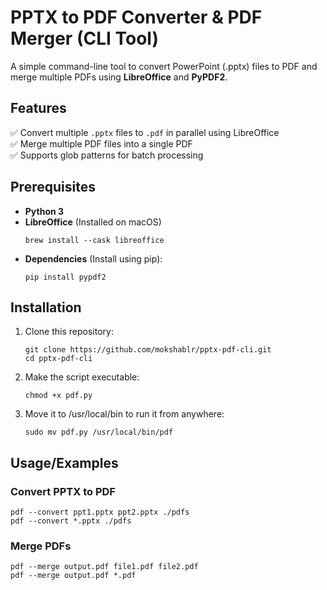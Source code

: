 # PPTX to PDF Converter & PDF Merger (CLI Tool)

A simple command-line tool to convert PowerPoint (.pptx) files to PDF and merge multiple PDFs using **LibreOffice** and **PyPDF2**.  


## Features

✅ Convert multiple `.pptx` files to `.pdf` in parallel using LibreOffice  
✅ Merge multiple PDF files into a single PDF  
✅ Supports glob patterns for batch processing

## Prerequisites  
- **Python 3**  
- **LibreOffice** (Installed on macOS)  
    ```
    brew install --cask libreoffice
    ```
- **Dependencies** (Install using pip):  
    ```
    pip install pypdf2
    ```
    
## Installation

1. Clone this repository:
    ```
    git clone https://github.com/mokshablr/pptx-pdf-cli.git
    cd pptx-pdf-cli
    ```

2. Make the script executable:
    ```
    chmod +x pdf.py
    ```

3. Move it to /usr/local/bin to run it from anywhere:
    ```
    sudo mv pdf.py /usr/local/bin/pdf
    ```

## Usage/Examples

### Convert PPTX to PDF

    pdf --convert ppt1.pptx ppt2.pptx ./pdfs
    pdf --convert *.pptx ./pdfs

### Merge PDFs

    pdf --merge output.pdf file1.pdf file2.pdf
    pdf --merge output.pdf *.pdf


